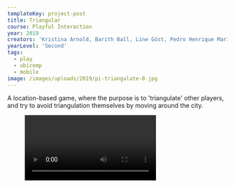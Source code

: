 ```yaml
---
templateKey: project-post
title: Triangular
course: Playful Interaction
year: 2019
creators: 'Kristina Arnold, Barith Ball, Line Göst, Pedro Henrique Marinho de Lima, Alison Rebecca Thomas'
yearLevel: 'Second'
tags:
  - play
  - ubicomp
  - mobile
image: /images/uploads/2019/pi-triangulate-0.jpg
---
```


A location-based game, where the purpose is to 'triangulate' other players, and try to avoid triangulation themselves by moving around the city.

<figure>
<video controls src="https://api.kaltura.nordu.net/p/326/sp/0/playManifest/entryId/0_yzhp7976/format/url/flavorParamId/0/video.mp4"></video>
</figure>

